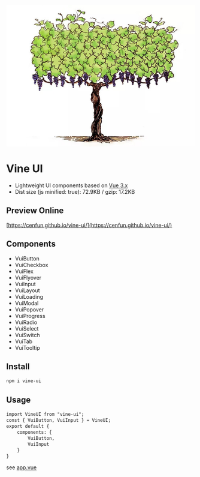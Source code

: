 ![](/scripts/vine.jpg)

# Vine UI
- Lightweight UI components based on [Vue 3.x](https://github.com/vuejs/core)
- Dist size (js minified: true): 72.9KB / gzip: 17.2KB

## Preview Online
[https://cenfun.github.io/vine-ui/](https://cenfun.github.io/vine-ui/)

## Components
* VuiButton  
* VuiCheckbox  
* VuiFlex  
* VuiFlyover  
* VuiInput  
* VuiLayout  
* VuiLoading  
* VuiModal  
* VuiPopover  
* VuiProgress  
* VuiRadio  
* VuiSelect  
* VuiSwitch  
* VuiTab  
* VuiTooltip  

## Install
```sh
npm i vine-ui
```

## Usage
```
import VineUI from "vine-ui";
const { VuiButton, VuiInput } = VineUI;
export default {
    components: {
        VuiButton,
        VuiInput
    }
}
```
see [app.vue](/packages/app/src/app.vue)